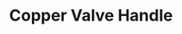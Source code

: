 ---
title: Copper Valve Handle
layout: default
nav_order: 2
grand_parent: Ponder Index
parent: Kinetic Sources
has_children: false
has_toc: false
---